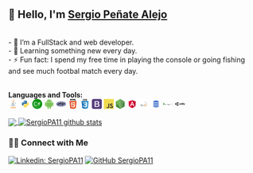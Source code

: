 ## 👋 Hello, I'm [Sergio Peñate Alejo](https://github.com/SergioPA11) 
<br />
- 🔭 I’m a FullStack and web developer.
<br/>
- 🌱 Learning something new every day.
<br/>
- ⚡ Fun fact: I spend my free time in playing the console or going fishing and see much footbal match every day.
<br/>
<br/>

**Languages and Tools:**  
<code><img height="20" src="https://raw.githubusercontent.com/github/explore/80688e429a7d4ef2fca1e82350fe8e3517d3494d/topics/java/java.png"></code>
<code><img height="20" src="https://raw.githubusercontent.com/github/explore/80688e429a7d4ef2fca1e82350fe8e3517d3494d/topics/python/python.png"></code>
<code><img height="20" src="https://raw.githubusercontent.com/github/explore/80688e429a7d4ef2fca1e82350fe8e3517d3494d/topics/csharp/csharp.png"></code>
<code><img height="20" src="https://raw.githubusercontent.com/github/explore/80688e429a7d4ef2fca1e82350fe8e3517d3494d/topics/android/android.png"></code>
<code><img height="20" src="https://raw.githubusercontent.com/github/explore/80688e429a7d4ef2fca1e82350fe8e3517d3494d/topics/php/php.png"></code>
<code><img height="20" src="https://raw.githubusercontent.com/github/explore/80688e429a7d4ef2fca1e82350fe8e3517d3494d/topics/html/html.png"></code>
<code><img height="20" src="https://raw.githubusercontent.com/github/explore/80688e429a7d4ef2fca1e82350fe8e3517d3494d/topics/css/css.png"></code>
<code><img height="20" src="https://raw.githubusercontent.com/github/explore/80688e429a7d4ef2fca1e82350fe8e3517d3494d/topics/bootstrap/bootstrap.png"></code>
<code><img height="20" src="https://raw.githubusercontent.com/github/explore/80688e429a7d4ef2fca1e82350fe8e3517d3494d/topics/javascript/javascript.png"></code>
<code><img height="20" src="https://raw.githubusercontent.com/github/explore/80688e429a7d4ef2fca1e82350fe8e3517d3494d/topics/nodejs/nodejs.png"></code> 
<code><img height="20" src="https://raw.githubusercontent.com/github/explore/80688e429a7d4ef2fca1e82350fe8e3517d3494d/topics/angular/angular.png"></code>
<code><img height="20" src="https://raw.githubusercontent.com/github/explore/80688e429a7d4ef2fca1e82350fe8e3517d3494d/topics/mysql/mysql.png"></code>
<code><img height="20" src="https://raw.githubusercontent.com/github/explore/80688e429a7d4ef2fca1e82350fe8e3517d3494d/topics/sql/sql.png"></code>
<code><img height="20" src="https://raw.githubusercontent.com/github/explore/80688e429a7d4ef2fca1e82350fe8e3517d3494d/topics/mongodb/mongodb.png"></code>
<code><img height="20" src="https://raw.githubusercontent.com/github/explore/80688e429a7d4ef2fca1e82350fe8e3517d3494d/topics/unity/unity.png"></code>

<a href="https://github.com/SergioPA11">
  <img align="center" src="https://github-readme-stats.vercel.app/api/top-langs/?username=SergioPA11&theme=light&hide_langs_below=1" />
</a>

<a href="https://github.com/SergioPA11">
 <img align="center" src="https://github-readme-stats.vercel.app/api?username=SergioPA11&show_icons=true&theme=light&line_height=27" alt="SergioPA11 github stats"/>
</a>


<h3> 🤝🏻 Connect with Me </h3>

[![Linkedin: SergioPA11](https://img.shields.io/badge/-Sergio%20Pe%C3%B1ate%20Alejo-blue?style=flat-square&logo=Linkedin&logoColor=white&link=https://www.linkedin.com/in/sergio-pe%C3%B1ate-alejo-482116211/)](https://www.linkedin.com/in/sergio-pe%C3%B1ate-alejo-482116211/)
[![GitHub SergioPA11](https://img.shields.io/github/followers/SergioPA11?label=follow&style=social)](https://github.com/SergioPA11)




